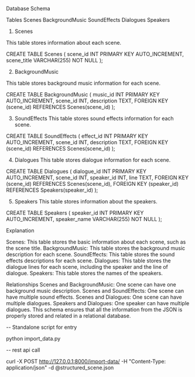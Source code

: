 Database Schema

Tables
Scenes
BackgroundMusic
SoundEffects
Dialogues
Speakers

1. Scenes

This table stores information about each scene.

CREATE TABLE Scenes (
    scene_id INT PRIMARY KEY AUTO_INCREMENT,
    scene_title VARCHAR(255) NOT NULL
);

2. BackgroundMusic

This table stores background music information for each scene.

CREATE TABLE BackgroundMusic (
    music_id INT PRIMARY KEY AUTO_INCREMENT,
    scene_id INT,
    description TEXT,
    FOREIGN KEY (scene_id) REFERENCES Scenes(scene_id)
);

3. SoundEffects
This table stores sound effects information for each scene.

CREATE TABLE SoundEffects (
    effect_id INT PRIMARY KEY AUTO_INCREMENT,
    scene_id INT,
    description TEXT,
    FOREIGN KEY (scene_id) REFERENCES Scenes(scene_id)
);

4. Dialogues
This table stores dialogue information for each scene.

CREATE TABLE Dialogues (
    dialogue_id INT PRIMARY KEY AUTO_INCREMENT,
    scene_id INT,
    speaker_id INT,
    line TEXT,
    FOREIGN KEY (scene_id) REFERENCES Scenes(scene_id),
    FOREIGN KEY (speaker_id) REFERENCES Speakers(speaker_id)
);

5. Speakers
This table stores information about the speakers.

CREATE TABLE Speakers (
    speaker_id INT PRIMARY KEY AUTO_INCREMENT,
    speaker_name VARCHAR(255) NOT NULL
);


Explanation

Scenes: This table stores the basic information about each scene, such as the scene title.
BackgroundMusic: This table stores the background music description for each scene.
SoundEffects: This table stores the sound effects descriptions for each scene.
Dialogues: This table stores the dialogue lines for each scene, including the speaker and the line of dialogue.
Speakers: This table stores the names of the speakers.


Relationships
Scenes and BackgroundMusic: One scene can have one background music description.
Scenes and SoundEffects: One scene can have multiple sound effects.
Scenes and Dialogues: One scene can have multiple dialogues.
Speakers and Dialogues: One speaker can have multiple dialogues.
This schema ensures that all the information from the JSON is properly stored and related in a relational database.


-- 
Standalone script for entry

python import_data.py

-- 
rest api call

curl -X POST http://127.0.0.1:8000/import-data/ -H "Content-Type: application/json" -d @structured_scene.json
